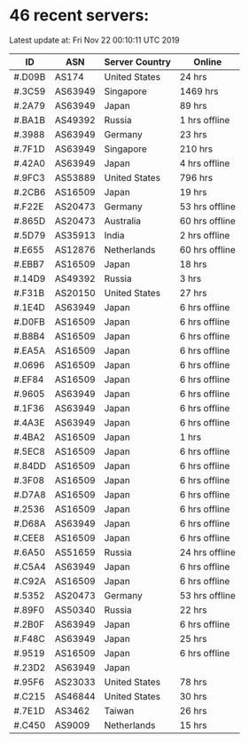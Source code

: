 # 46 recent servers:

Latest update at: Fri Nov 22 00:10:11 UTC 2019

| ID | ASN | Server Country | Online |
| -- | --- | -------------- | ------ |
| #.D09B | AS174 | United States | 24 hrs |
| #.3C59 | AS63949 | Singapore | 1469 hrs |
| #.2A79 | AS63949 | Japan | 89 hrs |
| #.BA1B | AS49392 | Russia | 1 hrs offline |
| #.3988 | AS63949 | Germany | 23 hrs |
| #.7F1D | AS63949 | Singapore | 210 hrs |
| #.42A0 | AS63949 | Japan | 4 hrs offline |
| #.9FC3 | AS53889 | United States | 796 hrs |
| #.2CB6 | AS16509 | Japan | 19 hrs |
| #.F22E | AS20473 | Germany | 53 hrs offline |
| #.865D | AS20473 | Australia | 60 hrs offline |
| #.5D79 | AS35913 | India | 2 hrs offline |
| #.E655 | AS12876 | Netherlands | 60 hrs offline |
| #.EBB7 | AS16509 | Japan | 18 hrs |
| #.14D9 | AS49392 | Russia | 3 hrs |
| #.F31B | AS20150 | United States | 27 hrs |
| #.1E4D | AS63949 | Japan | 6 hrs offline |
| #.D0FB | AS16509 | Japan | 6 hrs offline |
| #.B8B4 | AS16509 | Japan | 6 hrs offline |
| #.EA5A | AS16509 | Japan | 6 hrs offline |
| #.0696 | AS16509 | Japan | 6 hrs offline |
| #.EF84 | AS16509 | Japan | 6 hrs offline |
| #.9605 | AS63949 | Japan | 6 hrs offline |
| #.1F36 | AS63949 | Japan | 6 hrs offline |
| #.4A3E | AS63949 | Japan | 6 hrs offline |
| #.4BA2 | AS16509 | Japan | 1 hrs |
| #.5EC8 | AS16509 | Japan | 6 hrs offline |
| #.84DD | AS16509 | Japan | 6 hrs offline |
| #.3F08 | AS16509 | Japan | 6 hrs offline |
| #.D7A8 | AS16509 | Japan | 6 hrs offline |
| #.2536 | AS16509 | Japan | 6 hrs offline |
| #.D68A | AS63949 | Japan | 6 hrs offline |
| #.CEE8 | AS16509 | Japan | 6 hrs offline |
| #.6A50 | AS51659 | Russia | 24 hrs offline |
| #.C5A4 | AS63949 | Japan | 6 hrs offline |
| #.C92A | AS16509 | Japan | 6 hrs offline |
| #.5352 | AS20473 | Germany | 53 hrs offline |
| #.89F0 | AS50340 | Russia | 22 hrs |
| #.2B0F | AS63949 | Japan | 6 hrs offline |
| #.F48C | AS63949 | Japan | 25 hrs |
| #.9519 | AS16509 | Japan | 6 hrs offline |
| #.23D2 | AS63949 | Japan | |
| #.95F6 | AS23033 | United States | 78 hrs |
| #.C215 | AS46844 | United States | 30 hrs |
| #.7E1D | AS3462 | Taiwan | 26 hrs |
| #.C450 | AS9009 | Netherlands | 15 hrs |

